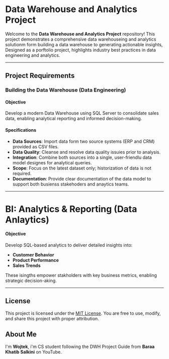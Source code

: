 # Data Warehouse and Analytics Project
Welcome to the **Data Warehouse and Analytics Project** repository!
This project demonstrates a comprehensive data warehouseing and analytics solutionm form building a data warehouse to generating actionable insights, Designed as a porftolio project, highlights industry best practices in data engineering and analytics.

---

## Project Requirements

### Building the Data Warehouse (Data Engineering)

#### Objective
Develop a modern Data Warehouse using SQL Server to consolidate sales data, enabling analytical reporting and informed decision-making.

#### Specifications
- **Data Sources**: Import data form two source systems (ERP and CRM) provided as CSV files.
- **Data Quality**: Cleanse and resolve data quality issuies prior to analysis.
- **Integration**: Combine both sources into a single, user-friendlu data model designes for analytical queries.
- **Scope**: Focus on the latest dataset only; historization of data is not required.
- **Documentation**: Provide clear documentation of the data model to support both busienss stakehoders and anaytics teams.

---

# BI: Analytics & Reporting (Data Anlaytics)

#### Objective

Develop SQL-based analytics to deliver detailed insights into:
- **Customer Behavior**
- **Product Performance**
- **Sales Trends**

These isingths empower stakholders with key business metrics, enabling strategic decision-aking.

---

## License

This project is licensed under the [MIT License](LICENSE). You are free to use, modify, and share this project with proper attribution.

## About Me

I'm **Wojtek**, i'm CS student following the DWH Project Guide from **Baraa Khatib Salkini** on YouTube.

